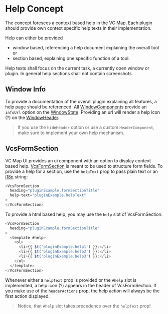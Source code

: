 # Help Concept

The concept foresees a context based help in the VC Map.
Each plugin should provide own context specific help texts in their implementation.

Help can either be provided 
- window based, referencing a help document explaining the overall tool or 
- section based, explaining one specific function of a tool.

Help texts shall focus on the current task, a currently open window or plugin.
In general help sections shall not contain screenshots.

## Window Info

To provide a documentation of the overall plugin explaining all features, a help page should be referenced.
All [WindowComponent](./WINDOWS.md#windowcomponent)s provide an `infoUrl` option on the [WindowState](./WINDOWS.md#windowstate).
Providing an url will render a help icon (?) on the [WindowHeader](./WINDOWS.md#header).

> If you use the `hideHeader` option or use a custom `HeaderComponent`, make sure to implement your own help mechanism.

## VcsFormSection

VC Map UI provides an ui component with an option to display context based help.
[VcsFormSection](../src/components/form-inputs-controls/VcsFormSection.vue) is meant to be used to structure form fields.
To provide a help for a section, use the `helpText` prop to pass plain text or an [i18n](INTERNATIONALIZATION.md) string:

```js
<VcsFormSection
  heading="pluginExample.formSectionTitle"
  help-text="pluginExample.helpText"
>
</VcsFormSection>
```

To provide a html based help, you may use the `help` slot of VcsFormSection:

```js
<VcsFormSection
  heading="pluginExample.formSectionTitle"
>
  <template #help>
    <ol>
      <li>{{ $t('pluginExample.help1') }}:</li>
      <li>{{ $t('pluginExample.help2') }}:</li>
      <li>{{ $t('pluginExample.help3') }}:</li>
    </ol>
  </template>
</VcsFormSection>
```

Whenever either a `helpText` prop is provided or the `#help` slot is implemented, a help icon (?) appears in the header of VcsFormSection.
If you make use of the `headerActions` prop, the help action will always be the first action displayed.

> Notice, that `#help` slot takes precedence over the `helpText` prop!


